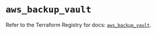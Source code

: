 # `aws_backup_vault`

Refer to the Terraform Registry for docs: [`aws_backup_vault`](https://registry.terraform.io/providers/hashicorp/aws/5.56.0/docs/resources/backup_vault).
